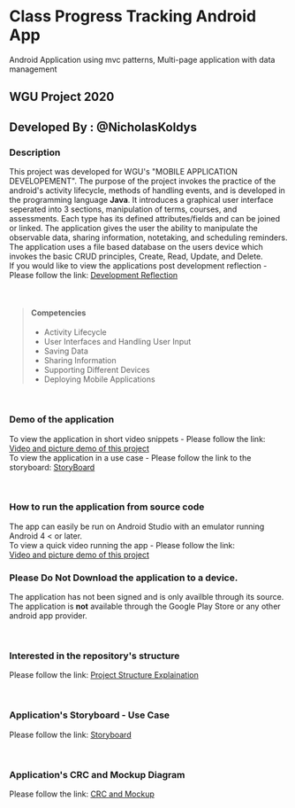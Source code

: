 # Class Progress Tracking Android App

Android Application using mvc patterns, Multi-page application with data management

## WGU Project 2020
## Developed By : @NicholasKoldys

### Description
This project was developed for WGU's "MOBILE APPLICATION DEVELOPEMENT".  The purpose of the project invokes the practice of the android's activity lifecycle, methods of handling events, and is developed in the programming language **Java**.  It introduces a graphical user interface seperated into 3 sections, manipulation of terms, courses, and assessments.  Each type has its defined attributes/fields and can be joined or linked.  The application gives the user the ability to manipulate the observable data, sharing information, notetaking, and scheduling reminders. The application uses a file based database on the users device which invokes the basic CRUD principles, Create, Read, Update, and Delete.
</br>
If you would like to view the applications post development reflection - Please follow the link: [Development Reflection](project-documents/development-reflection.md)

<br />

>#### Competencies
>* Activity Lifecycle
>* User Interfaces and Handling User Input
>* Saving Data
>* Sharing Information
>* Supporting Different Devices
>* Deploying Mobile Applications

<br />

### Demo of the application
To view the application in short video snippets - Please follow the link: [Video and picture demo of this project](demo/demo.md)
<br />
To view the application in a use case - Please follow the link to the storyboard: [StoryBoard](project-documents/storyboard.pdf)

<br />

### How to run the application from source code
The app can easily be run on Android Studio with an emulator running Android 4 < or later.
<br />
To view a quick video running the app - Please follow the link:
<br /> 
[Video and picture demo of this project](project-documents/storyboard.pdf)

### **Please Do Not Download the application to a device.**
The application has not been signed and is only availble through its source. The application is **not** available through the Google Play Store or any other android app provider.

<br />

### Interested in the repository's structure
Please follow the link: [Project Structure Explaination](project-documents/structure-explaination.md)

<br />

### Application's Storyboard - Use Case
Please follow the link: [Storyboard](project-documents/storyboard.pdf)

<br />

### Application's CRC and Mockup Diagram
Please follow the link: [CRC and Mockup](project-documents/crc-and-mockup.pdf)
